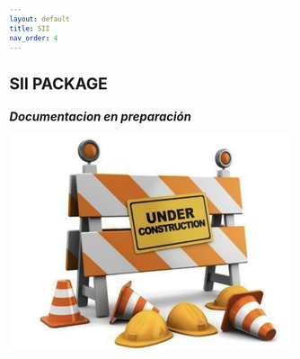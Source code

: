 ```yaml
---
layout: default
title: SII
nav_order: 4
---
```


# SII PACKAGE

## _Documentacion en preparación_

![En obras...](../images/Obras.png)
